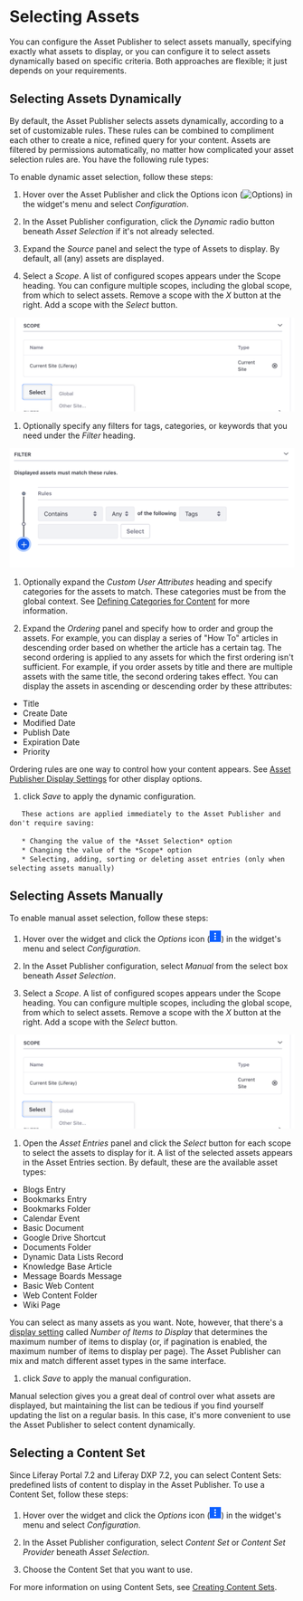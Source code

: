 # Selecting Assets

You can configure the Asset Publisher to select assets manually, specifying exactly what assets to display, or you can configure it to select assets dynamically based on specific criteria. Both approaches are flexible; it just depends on your requirements.

## Selecting Assets Dynamically

By default, the Asset Publisher selects assets dynamically, according to a set of customizable rules. These rules can be combined to compliment each other to create a nice, refined query for your content. Assets are filtered by permissions automatically, no matter how complicated your asset selection rules are. You have the following rule types:

To enable dynamic asset selection, follow these steps:

1. Hover over the Asset Publisher and click the Options icon (![Options](../../images/icon-app-options.png)) in the widget's menu and select *Configuration*.

1. In the Asset Publisher configuration, click the *Dynamic* radio button beneath *Asset Selection* if it's not already selected.

1. Expand the *Source* panel and select the type of Assets to display. By default, all (any) assets are displayed.

1. Select a *Scope*. A list of configured scopes appears under the Scope heading. You can configure multiple scopes, including the global scope, from which to select assets. Remove a scope with the *X* button at the right. Add a scope with the *Select* button.

  ![You can add scopes to expand the list of available assets to display.](./selecting-assets/images/01.png)
 
1. Optionally specify any filters for tags, categories, or keywords that you need under the *Filter* heading.

  ![You can filter by tags and categories, and you can set up as many filter rules as you need.](./selecting-assets/images/02.png)

1. Optionally expand the *Custom User Attributes* heading and specify categories for the assets to match. These categories must be from the global context. See [Defining Categories for Content](TODO) for more information.

1. Expand the *Ordering* panel and specify how to order and group the assets. For example, you can display a series of "How To" articles in descending order based on whether the article has a certain tag. The second ordering is applied to any assets for which the first ordering isn't sufficient. For example, if you order assets by title and there are multiple assets with the same title, the second ordering takes effect. You can display the assets in ascending or descending order by these attributes:

  * Title
  * Create Date
  * Modified Date
  * Publish Date
  * Expiration Date
  * Priority


  Ordering rules are one way to control how your content appears. See [Asset Publisher Display Settings](./03-configuring-display-settings.md) for other display options.

1. click *Save* to apply the dynamic configuration.

```note::
   These actions are applied immediately to the Asset Publisher and don't require saving:
   
   * Changing the value of the *Asset Selection* option
   * Changing the value of the *Scope* option
   * Selecting, adding, sorting or deleting asset entries (only when selecting assets manually)
```

## Selecting Assets Manually

To enable manual asset selection, follow these steps:

1. Hover over the widget and click the *Options* icon (![Options](../../../images/icon-app-options.png)) in the widget's menu and select *Configuration*.

1. In the Asset Publisher configuration, select *Manual* from the select box beneath *Asset Selection*.

1. Select a *Scope*. A list of configured scopes appears under the Scope heading. You can configure multiple scopes, including the global scope, from which to select assets. Remove a scope with the *X* button at the right. Add a scope with the *Select* button.

  ![You can add scopes to expand the list of available assets to display.](./selecting-assets/images/01.png)

1. Open the *Asset Entries* panel and click the *Select* button for each scope to select the assets to display for it. A list of the selected assets appears in the Asset Entries section. By default, these are the available asset types:

  * Blogs Entry
  * Bookmarks Entry
  * Bookmarks Folder
  * Calendar Event
  * Basic Document
  * Google Drive Shortcut
  * Documents Folder
  * Dynamic Data Lists Record
  * Knowledge Base Article
  * Message Boards Message
  * Basic Web Content
  * Web Content Folder
  * Wiki Page

  You can select as many assets as you want. Note, however, that there's a [display setting](./03-configuring-display-settings.md) called *Number of Items to Display* that determines the maximum number of items to display (or, if pagination is enabled, the maximum number of items to display per page). The Asset Publisher can mix and match different asset types in the same interface. 

1. click *Save* to apply the manual configuration.

Manual selection gives you a great deal of control over what assets are displayed, but maintaining the list can be tedious if you find yourself updating the list on a regular basis. In this case, it's more convenient to use the Asset Publisher to select content dynamically.

## Selecting a Content Set

Since Liferay Portal 7.2 and Liferay DXP 7.2, you can select Content Sets: predefined lists of content to display in the Asset Publisher. To use a Content Set, follow these steps:

1. Hover over the widget and click the *Options* icon (![Options](../../../images/icon-app-options.png)) in the widget's menu and select *Configuration*.

1. In the Asset Publisher configuration, select *Content Set* or *Content Set Provider* beneath *Asset Selection*.

1. Choose the Content Set that you want to use.

For more information on using Content Sets, see [Creating Content Sets](TODO).
